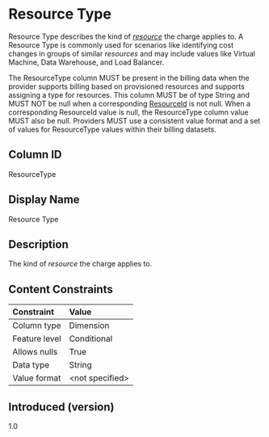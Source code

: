 # Resource Type

Resource Type describes the kind of [*resource*](#glossary:resource) the charge applies to. A Resource Type is commonly used for scenarios like identifying cost changes in groups of similar *resources* and may include values like Virtual Machine, Data Warehouse, and Load Balancer.

The ResourceType column MUST be present in the billing data when the provider supports billing based on provisioned resources and supports assigning a type for resources. This column MUST be of type String and MUST NOT be null when a corresponding [ResourceId](#resourceid) is not null. When a corresponding ResourceId value is null, the ResourceType column value MUST also be null. Providers MUST use a consistent value format and a set of values for ResourceType values within their billing datasets.

## Column ID

ResourceType

## Display Name

Resource Type

## Description

The kind of *resource* the charge applies to.

## Content Constraints

|    Constraint   |      Value      |
|:----------------|:----------------|
| Column type     | Dimension       |
| Feature level   | Conditional     |
| Allows nulls    | True            |
| Data type       | String          |
| Value format    | \<not specified> |

## Introduced (version)

1.0

